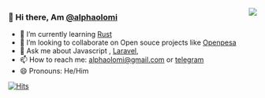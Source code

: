 <p align="right">
<img src="https://github-readme-stats.vercel.app/api?username=alphaolomi&show_icons=true&hide_border=true" align="right"></p>




### 👋 Hi there, Am [@alphaolomi](https://twitter.com/alphaolomi)

- 🌱 I’m currently learning [Rust](https://www.rust-lang.org)
- 👯 I’m looking to collaborate on Open souce projects like [Openpesa](http://github.com/openpesa/)
- 💬 Ask me about Javascript , [Laravel](https://laravel.com/), 
- 📫 How to reach me: [alphaolomi@gmail.com](mailto:alphaolomi@gmail.com) or [telegram](https://t.me/AlphaOlomi)
- 😄 Pronouns: He/Him


<!-- - 🔭 I’m currently working on -->
<!-- - 🤔 I’m looking for help with  -->
<!-- - ⚡ Fun fact: I swim alot, -->

[![Hits](https://hits.seeyoufarm.com/api/count/incr/badge.svg?url=https%3A%2F%2Fgithub.com%2Falphaolomi%2Falphalomi&count_bg=%2379C83D&title_bg=%23555555&icon=codeigniter.svg&icon_color=%23E7E7E7&title=hits%2C+why+not+🤫&edge_flat=true)](https://hits.seeyoufarm.com)
